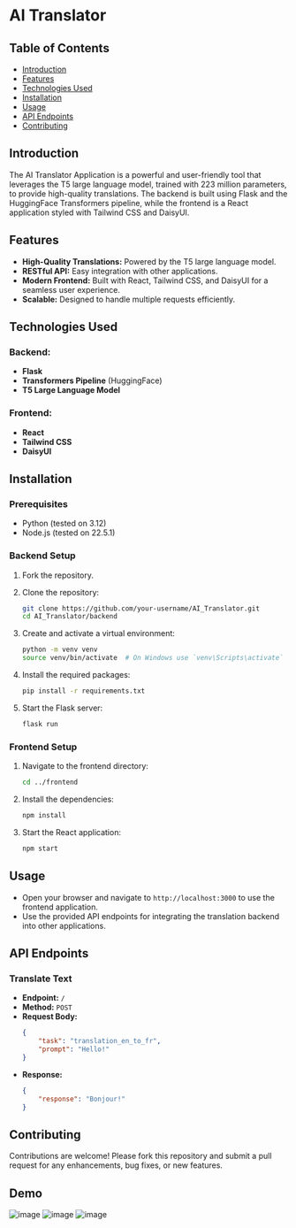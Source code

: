 # AI Translator 

## Table of Contents
- [Introduction](#introduction)
- [Features](#features)
- [Technologies Used](#technologies-used)
- [Installation](#installation)
- [Usage](#usage)
- [API Endpoints](#api-endpoints)
- [Contributing](#contributing)

## Introduction
The AI Translator Application is a powerful and user-friendly tool that leverages the T5 large language model, trained with 223 million parameters, to provide high-quality translations. The backend is built using Flask and the HuggingFace Transformers pipeline, while the frontend is a React application styled with Tailwind CSS and DaisyUI.

## Features
- **High-Quality Translations:** Powered by the T5 large language model.
- **RESTful API:** Easy integration with other applications.
- **Modern Frontend:** Built with React, Tailwind CSS, and DaisyUI for a seamless user experience.
- **Scalable:** Designed to handle multiple requests efficiently.

## Technologies Used
### Backend:
- **Flask**
- **Transformers Pipeline** (HuggingFace)
- **T5 Large Language Model**

### Frontend:
- **React**
- **Tailwind CSS**
- **DaisyUI**

## Installation
### Prerequisites
- Python (tested on 3.12)
- Node.js (tested on 22.5.1)

### Backend Setup
1. Fork the repository.
   
2. Clone the repository:
    ```bash
    git clone https://github.com/your-username/AI_Translator.git
    cd AI_Translator/backend
    ```

3. Create and activate a virtual environment:
    ```bash
    python -m venv venv
    source venv/bin/activate  # On Windows use `venv\Scripts\activate`
    ```

4. Install the required packages:
    ```bash
    pip install -r requirements.txt
    ```

5. Start the Flask server:
    ```bash
    flask run
    ```

### Frontend Setup
1. Navigate to the frontend directory:
    ```bash
    cd ../frontend
    ```

2. Install the dependencies:
    ```bash
    npm install
    ```

3. Start the React application:
    ```bash
    npm start
    ```

## Usage
- Open your browser and navigate to `http://localhost:3000` to use the frontend application.
- Use the provided API endpoints for integrating the translation backend into other applications.

## API Endpoints
### Translate Text
- **Endpoint:** `/`
- **Method:** `POST`
- **Request Body:**
    ```json
    {
        "task": "translation_en_to_fr",
        "prompt": "Hello!"
    }
    ```
- **Response:**
    ```json
    {
        "response": "Bonjour!"
    }
    ```

## Contributing
Contributions are welcome! Please fork this repository and submit a pull request for any enhancements, bug fixes, or new features.

## Demo
![image](https://github.com/user-attachments/assets/cb58d2bd-3781-4238-8282-ab28c77fe5b6)
![image](https://github.com/user-attachments/assets/6f713a64-76c7-4d42-afd7-bcee80d82ba3)
![image](https://github.com/user-attachments/assets/f5da89cf-d36a-4e2c-9f5e-dccd14e9b439)


